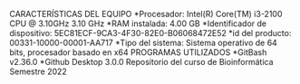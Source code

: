 CARACTERÍSTICAS DEL EQUIPO
*Procesador: Intel(R) Core(TM) i3-2100 CPU @ 3.10GHz   3.10 GHz
*RAM instalada: 4.00 GB
*Identificador de dispositivo: 5EC81ECF-9CA3-4F30-82E0-B06068472E52
*id del producto: 00331-10000-00001-AA717
*Tipo del sistema: Sistema operativo de 64 bits, procesador basado en x64
PROGRAMAS UTILIZADOS
*GitBash v2.36.0
*Github Desktop 3.0.0
Repositorio del curso de Bioinformática Semestre 2022
